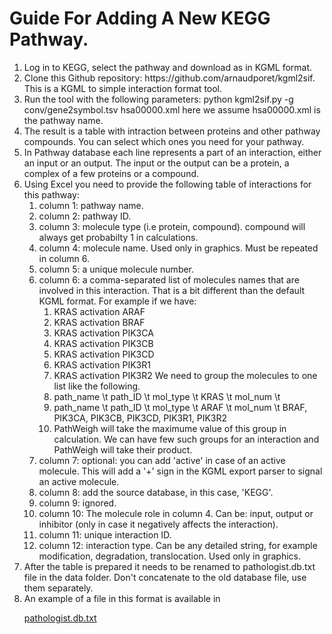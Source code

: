 # Guide For Adding A New KEGG Pathway.
<ol>
<li> Log in to KEGG, select the pathway and download as in KGML format.
<li> Clone this Github repository: https://github.com/arnaudporet/kgml2sif. This is a KGML to simple interaction format tool.
<li> Run the tool with the following parameters: python kgml2sif.py -g conv/gene2symbol.tsv hsa00000.xml here we assume hsa00000.xml is the pathway name.
<li> The result is a table with intraction between proteins and other pathway compounds. You can select which ones you need for your pathway.
<li> In Pathway database each line represents a part of an interaction, either an input or an output. The input or the output can be a protein, a complex of a few proteins or a compound.
<li> Using Excel you need to provide the following table of interactions for this pathway:
	<ol>
		<li> column 1: pathway name.
		<li> column 2: pathway ID.
		<li> column 3: molecule type (i.e protein, compound). compound will always get probabilty 1 in calculations.
		<li> column 4: molecule name. Used only in graphics. Must be repeated in column 6.
		<li> column 5: a unique molecule number.
		<li> column 6: a comma-separated list of molecules names that are involved in this interaction. That is a bit different than the default KGML format. For example if we have:
			<ol>
				<li>	KRAS	activation	ARAF
				<li>	KRAS	activation	BRAF
				<li>	KRAS	activation	PIK3CA
				<li>	KRAS	activation	PIK3CB
				<li>	KRAS	activation	PIK3CD
				<li>	KRAS	activation	PIK3R1
				<li>	KRAS	activation	PIK3R2	 We need to group the molecules to one list like the following.
				<li>    path_name \t path_ID \t mol_type \t KRAS \t mol_num \t 	 
				<li>    path_name \t path_ID \t mol_type \t ARAF \t mol_num \t BRAF, PIK3CA, PIK3CB, PIK3CD, PIK3R1, PIK3R2
				<li>	PathWeigh will take the maximume value of this group in calculation. We can have few such groups for an interaction and PathWeigh will take their product.
			</ol>
		<li> column 7: optional: you can add 'active' in case of an active molecule. This will add a '+' sign in the KGML export parser to signal an active molecule.
		<li> column 8: add the source database, in this case, 'KEGG'.
		<li> column 9: ignored.
		<li> column 10: The molecule role in column 4. Can be: input, output or inhibitor (only in case it negatively affects the interaction).
		<li> column 11: unique interaction ID.
		<li> column 12: interaction type. Can be any detailed string, for example modification, degradation, translocation. Used only in graphics.
	</ol>
<li> After the table is prepared it needs to be renamed to pathologist.db.txt file in the data folder. Don't concatenate to the old database file, use them separately.
<li> An example of a file in this format is available in

[pathologist.db.txt](keggpathologist.db.txt)
</ol>
